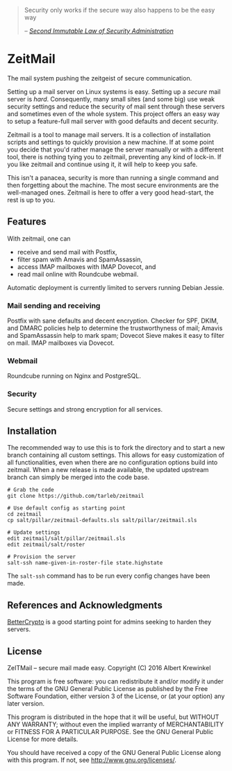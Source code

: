 > Security only works if the secure way also happens to be the easy way
>
> – <cite>[Second Immutable Law of Security Administration](https://technet.microsoft.com/en-us/library/cc722488)</cite>

# ZeitMail

The mail system pushing the zeitgeist of secure communication.

Setting up a mail server on Linux systems is easy.  Setting up a *secure* mail
server is *hard*.  Consequently, many small sites (and some big) use weak
security settings and reduce the security of mail sent through these servers
and sometimes even of the whole system.  This project offers an easy way to
setup a feature-full mail server with good defaults and decent security.

Zeitmail is a tool to manage mail servers. It is a collection of installation
scripts and settings to quickly provision a new machine.  If at some point you
decide that you'd rather manage the server manually or with a different tool,
there is nothing tying you to zeitmail, preventing any kind of lock-in.  If
you like zeitmail and continue using it, it will help to keep you safe.

This isn't a panacea, security is more than running a single command and then
forgetting about the machine.  The most secure environments are the
well-managed ones.  Zeitmail is here to offer a very good head-start, the rest
is up to you.


## Features

With zeitmail, one can

  - receive and send mail with Postfix,
  - filter spam with Amavis and SpamAssassin,
  - access IMAP mailboxes with IMAP Dovecot, and
  - read mail online with Roundcube webmail.

Automatic deployment is currently limited to servers running Debian Jessie.

### Mail sending and receiving

Postfix with sane defaults and decent encryption.  Checker for SPF, DKIM, and
DMARC policies help to determine the trustworthyness of mail; Amavis and
SpamAssassin help to mark spam; Dovecot Sieve makes it easy to filter on mail.
IMAP mailboxes via Dovecot.

### Webmail

Roundcube running on Nginx and PostgreSQL.

### Security

Secure settings and strong encryption for all services.


## Installation

The recommended way to use this is to fork the directory and to start a new
branch containing all custom settings.  This allows for easy customization of
all functionalities, even when there are no configuration options build into
zeitmail.  When a new release is made available, the updated upstream branch
can simply be merged into the code base.

    # Grab the code
    git clone https://github.com/tarleb/zeitmail

    # Use default config as starting point
    cd zeitmail
    cp salt/pillar/zeitmail-defaults.sls salt/pillar/zeitmail.sls

    # Update settings
    edit zeitmail/salt/pillar/zeitmail.sls
    edit zeitmail/salt/roster

    # Provision the server
    salt-ssh name-given-in-roster-file state.highstate

The `salt-ssh` command has to be run every config changes have been made.


## References and Acknowledgments

[BetterCrypto](https://bettercrypto.org) is a good starting point for admins
seeking to harden they servers.


## License

ZeITMail – secure mail made easy.
Copyright (C) 2016  Albert Krewinkel

This program is free software: you can redistribute it and/or modify
it under the terms of the GNU General Public License as published by
the Free Software Foundation, either version 3 of the License, or
(at your option) any later version.

This program is distributed in the hope that it will be useful,
but WITHOUT ANY WARRANTY; without even the implied warranty of
MERCHANTABILITY or FITNESS FOR A PARTICULAR PURPOSE.  See the
GNU General Public License for more details.

You should have received a copy of the GNU General Public License
along with this program.  If not, see <http://www.gnu.org/licenses/>.
